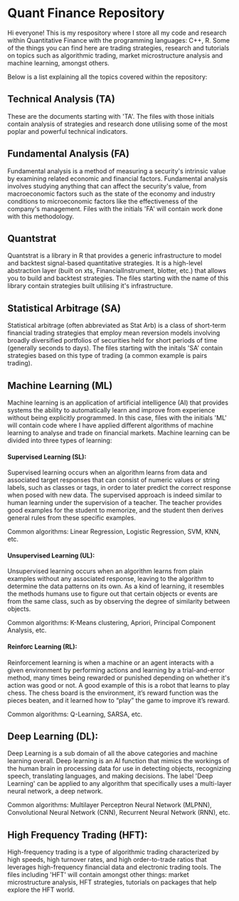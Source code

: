 # Quant Finance Repository
Hi everyone! This is my respository where I store all my code and research within Quantitative Finance with the programming languages: C++, R.
Some of the things you can find here are trading strategies, research and tutorials on topics such as algorithmic trading, market microstructure analysis and machine learning, amongst others.

Below is a list explaining all the topics covered within the repository:

## Technical Analysis (TA)
These are the documents starting with 'TA'. The files with those initials contain analysis of strategies and research done utilising some of the most poplar and powerful technical indicators. 

## Fundamental Analysis (FA)
Fundamental analysis is a method of measuring a security's intrinsic value by examining related economic and financial factors. Fundamental analysis involves studying anything that can affect the security's value, from macroeconomic factors such as the state of the economy and industry conditions to microeconomic factors like the effectiveness of the company's management. Files with the initials 'FA' will contain work done with this methodology.

## Quantstrat
Quantstrat is a library in R that provides a generic infrastructure to model and backtest signal-based quantitative strategies. It is a high-level abstraction layer (built on xts, FinancialInstrument, blotter, etc.) that allows you to build and backtest strategies. The files starting with the name of this library contain strategies built utilising it's infrastructure.

## Statistical Arbitrage (SA)
Statistical arbitrage (often abbreviated as Stat Arb) is a class of short-term financial trading strategies that employ mean reversion models involving broadly diversified portfolios of securities held for short periods of time (generally seconds to days). The files starting with the initals 'SA' contain strategies based on this type of trading (a common example is pairs trading).

## Machine Learning (ML)
Machine learning is an application of artificial intelligence (AI) that provides systems the ability to automatically learn and improve from experience without being explicitly programmed. In this case, files with the initials 'ML' will contain code where I have applied different algorithms of machine learning to analyse and trade on financial markets.
Machine learning can be divided into three types of learning:

#### Supervised Learning (SL): 
Supervised learning occurs when an algorithm learns from data and associated target responses that can consist of numeric values or string labels, such as classes or tags, in order to later predict the correct response when posed with new data. The supervised approach is indeed similar to human learning under the supervision of a teacher. The teacher provides good examples for the student to memorize, and the student then derives general rules from these specific examples. 

Common algorithms: Linear Regression, Logistic Regression, SVM, KNN, etc.

#### Unsupervised Learning (UL): 
Unsupervised learning occurs when an algorithm learns from plain examples without any associated response, leaving to the algorithm to determine the data patterns on its own. As a kind of learning, it resembles the methods humans use to figure out that certain objects or events are from the same class, such as by observing the degree of similarity between objects.

Common algorithms: K-Means clustering, Apriori, Principal Component Analysis, etc.

#### Reinforc Learning (RL): 
Reinforcement learning is when a machine or an agent interacts with a given environment by performing actions and learning by a trial-and-error method, many times being rewarded or punished depending on whether it's action was good or not. A good example of this is a robot that learns to play chess. The chess board is the environment, it’s reward function was the pieces beaten, and it learned how to “play” the game to improve it’s reward.

Common algorithms: Q-Learning, SARSA, etc.

## Deep Learning (DL):
Deep Learning is a sub domain of all the above categories and machine learning overall. Deep learning is an AI function that mimics the workings of the human brain in processing data for use in detecting objects, recognizing speech, translating languages, and making decisions. The label 'Deep Learning' can be applied to any algorithm that specifically uses a multi-layer neural network, a deep network.

Common algorithms: Multilayer Perceptron Neural Network (MLPNN), Convolutional Neural Network (CNN), Recurrent Neural Network (RNN), etc.

## High Frequency Trading (HFT):
High-frequency trading is a type of algorithmic trading characterized by high speeds, high turnover rates, and high order-to-trade ratios that leverages high-frequency financial data and electronic trading tools. The files including 'HFT' will contain amongst other things: market microstructure analysis, HFT strategies, tutorials on packages that help explore the HFT world.

